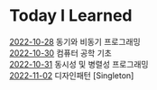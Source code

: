 # Today I Learned

[2022-10-28](https://github.com/Johnywhisky/TIL/tree/main/20221028) 동기와 비동기 프로그래밍
<br>[2022-10-30](https://github.com/Johnywhisky/TIL/tree/main/20221030) 컴퓨터 공학 기초
<br>[2022-10-31](https://github.com/Johnywhisky/TIL/tree/main/20221031) 동시성 및 병렬성 프로그래밍
<br>[2022-11-02](https://github.com/Johnywhisky/TIL/tree/main/20221102) 디자인패턴 [Singleton]